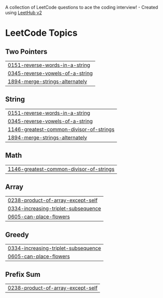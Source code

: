 A collection of LeetCode questions to ace the coding interview! - Created using [LeetHub v2](https://github.com/arunbhardwaj/LeetHub-2.0)
<!---LeetCode Topics Start-->
# LeetCode Topics
## Two Pointers
|  |
| ------- |
| [0151-reverse-words-in-a-string](https://github.com/Yoon6/Leethub/tree/master/0151-reverse-words-in-a-string) |
| [0345-reverse-vowels-of-a-string](https://github.com/Yoon6/Leethub/tree/master/0345-reverse-vowels-of-a-string) |
| [1894-merge-strings-alternately](https://github.com/Yoon6/Leethub/tree/master/1894-merge-strings-alternately) |
## String
|  |
| ------- |
| [0151-reverse-words-in-a-string](https://github.com/Yoon6/Leethub/tree/master/0151-reverse-words-in-a-string) |
| [0345-reverse-vowels-of-a-string](https://github.com/Yoon6/Leethub/tree/master/0345-reverse-vowels-of-a-string) |
| [1146-greatest-common-divisor-of-strings](https://github.com/Yoon6/Leethub/tree/master/1146-greatest-common-divisor-of-strings) |
| [1894-merge-strings-alternately](https://github.com/Yoon6/Leethub/tree/master/1894-merge-strings-alternately) |
## Math
|  |
| ------- |
| [1146-greatest-common-divisor-of-strings](https://github.com/Yoon6/Leethub/tree/master/1146-greatest-common-divisor-of-strings) |
## Array
|  |
| ------- |
| [0238-product-of-array-except-self](https://github.com/Yoon6/Leethub/tree/master/0238-product-of-array-except-self) |
| [0334-increasing-triplet-subsequence](https://github.com/Yoon6/Leethub/tree/master/0334-increasing-triplet-subsequence) |
| [0605-can-place-flowers](https://github.com/Yoon6/Leethub/tree/master/0605-can-place-flowers) |
## Greedy
|  |
| ------- |
| [0334-increasing-triplet-subsequence](https://github.com/Yoon6/Leethub/tree/master/0334-increasing-triplet-subsequence) |
| [0605-can-place-flowers](https://github.com/Yoon6/Leethub/tree/master/0605-can-place-flowers) |
## Prefix Sum
|  |
| ------- |
| [0238-product-of-array-except-self](https://github.com/Yoon6/Leethub/tree/master/0238-product-of-array-except-self) |
<!---LeetCode Topics End-->
